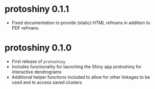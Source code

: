 # protoshiny 0.1.1

- Fixed documentation to provide (static) HTML refmans in addition to PDF refmans.

# protoshiny 0.1.0

- First release of `protoshiny`
- Includes functionality for launching the Shiny app protoshiny for interactive dendrograms
- Additional helper functions included to allow for other linkages to be used and to access saved clusters
